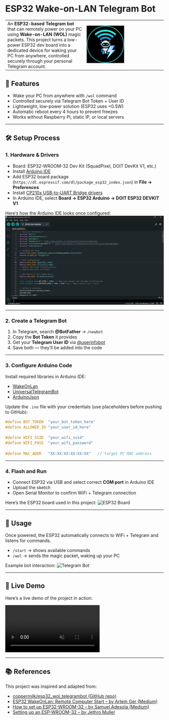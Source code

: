 # ESP32 Wake-on-LAN Telegram Bot

<table>
  <tr>
    <td width="50%">
      An <b>ESP32-based Telegram bot</b> that can remotely power on your PC using <b>Wake-on-LAN (WOL)</b> magic packets.  
      This project turns a low-power ESP32 dev board into a dedicated device for waking your PC from anywhere, controlled securely through your personal Telegram account.
    </td>
    <td width="50%">
      <img src="./images/logo.jpeg" alt="Logo" width="50%" height="50%">
    </td>
  </tr>
</table>

## 🚀 Features
- Wake your PC from anywhere with `/wol` command  
- Controlled securely via Telegram Bot Token + User ID  
- Lightweight, low-power solution (ESP32 uses <0.5W)  
- Automatic reboot every 4 hours to prevent freezes  
- Works without Raspberry Pi, static IP, or local servers  

---

## 🛠️ Setup Process

### 1. Hardware & Drivers
- Board: ESP32-WROOM-32 Dev Kit (SquadPixel, DOIT DevKit V1, etc.)  
- Install [Arduino IDE](https://www.arduino.cc/en/software)  
- Add ESP32 board package (`https://dl.espressif.com/dl/package_esp32_index.json`) in **File → Preferences**  
- Install [CP210x USB-to-UART Bridge drivers](https://www.silabs.com/developers/usb-to-uart-bridge-vcp-drivers?tab=downloads)  
- In Arduino IDE, select **Board → ESP32 Arduino → DOIT ESP32 DEVKIT V1**  

Here’s how the Arduino IDE looks once configured:  
![Arduino IDE Setup](./images/arduino-setup.jpeg)

---

### 2. Create a Telegram Bot
1. In Telegram, search **@BotFather** → `/newbot`  
2. Copy the **Bot Token** it provides  
3. Get your **Telegram User ID** via [@userinfobot](https://t.me/userinfobot)  
4. Save both — they’ll be added into the code  

---

### 3. Configure Arduino Code
Install required libraries in Arduino IDE:
- [WakeOnLan](https://www.arduino.cc/reference/en/libraries/wakeonlan/)  
- [UniversalTelegramBot](https://www.arduino.cc/reference/en/libraries/universaltelegrambot/)  
- [ArduinoJson](https://arduinojson.org/)  

Update the `.ino` file with your credentials (use placeholders before pushing to GitHub):
```cpp
#define BOT_TOKEN  "your_bot_token_here"
#define ALLOWED_ID "your_user_id_here"

#define WIFI_SSID  "your_wifi_ssid"
#define WIFI_PASS  "your_wifi_password"

#define MAC_ADDR   "XX:XX:XX:XX:XX:XX"   // target PC MAC address
````

---

### 4. Flash and Run

* Connect ESP32 via USB and select correct **COM port** in Arduino IDE
* Upload the sketch
* Open Serial Monitor to confirm WiFi + Telegram connection

Here’s the ESP32 board used in this project:
![ESP32 Board](./images/esp32-board.jpeg)

---

## 📱 Usage

Once powered, the ESP32 automatically connects to WiFi + Telegram and listens for commands.

* `/start` → shows available commands
* `/wol` → sends the magic packet, waking up your PC

Example bot interaction:
![Telegram Bot](./images/telegram-demo.jpeg)

---

## 🎥 Live Demo

Here’s a live demo of the project in action:

<video src="./images/video.mp4" controls autoplay muted></video>

---

## 📚 References

This project was inspired and adapted from:

* [coppermilk/esp32_wol_telegrambot (GitHub repo)](https://github.com/coppermilk/esp32_wol_telegrambot)
* [ESP32 WakeOnLan: Remote Computer Start – by Artem Ger (Medium)](https://medium.com/@coppermilk/esp32-wakeonlan-remote-computer-start-d5443b37e15d)
* [How to set up ESP32-WROOM-32 – by Samuel Adesola (Medium)](https://samueladesola.medium.com/how-to-set-up-esp32-wroom-32-b2100060470c)
* [Setting up an ESP-WROOM-32 – by Jethro Muller](https://jethromuller.co.za/blog/tag/ESP32)
